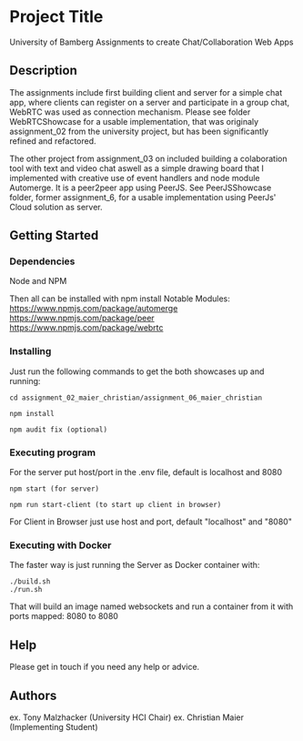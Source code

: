 # Project Title

University of Bamberg Assignments to create Chat/Collaboration Web Apps

## Description

The assignments include first building client and server for a simple chat app, where clients can register on a server and participate in a group chat, WebRTC was used as connection mechanism. Please see folder WebRTCShowcase for a usable implementation, that was originaly assignment_02 from the university project, but has been significantly refined and refactored.

The other project from assignment_03 on included building a colaboration tool with text and video chat aswell as a simple drawing board that I implemented with creative use of event handlers and node module Automerge. It is a peer2peer app using PeerJS. See PeerJSShowcase folder, former assignment_6, for a usable implementation using PeerJs' Cloud solution as server.

## Getting Started

### Dependencies

Node and NPM

Then all can be installed with npm install
Notable Modules: 
https://www.npmjs.com/package/automerge
https://www.npmjs.com/package/peer
https://www.npmjs.com/package/webrtc

### Installing

Just run the following commands to get the both showcases up and running:

```
cd assignment_02_maier_christian/assignment_06_maier_christian

npm install

npm audit fix (optional)
```
### Executing program

For the server put host/port in the .env file, default is localhost and 8080

```
npm start (for server)

npm run start-client (to start up client in browser)
```

For Client in Browser just use host and port, default "localhost" and "8080"


### Executing with Docker

The faster way is just running the Server as Docker container with:

```
./build.sh 
./run.sh
```

That will build an image named websockets and run a container from it with ports mapped: 8080 to 8080

## Help

Please get in touch if you need any help or advice.

## Authors

ex. Tony Malzhacker (University HCI Chair)
ex. Christian Maier (Implementing Student)

